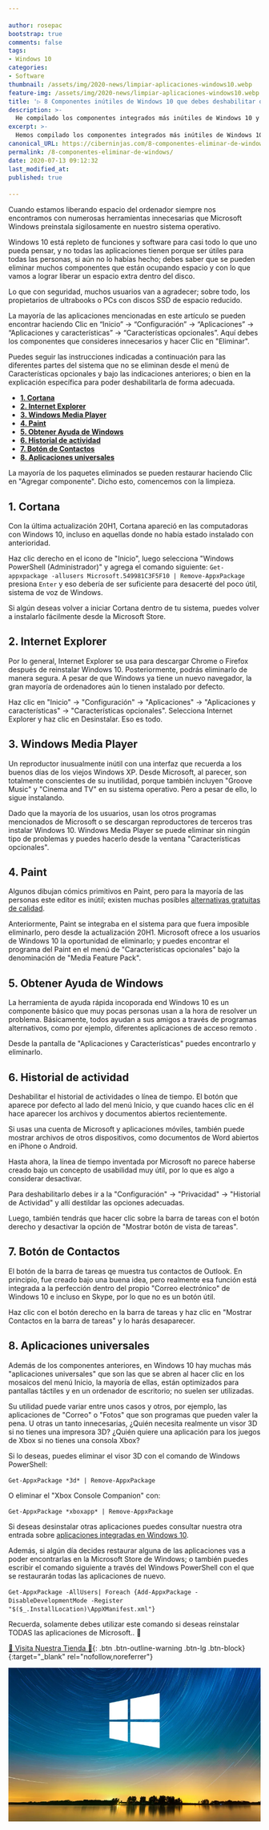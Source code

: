 ```yaml
---

author: rosepac
bootstrap: true
comments: false
tags:
- Windows 10
categories:
- Software
thumbnail: /assets/img/2020-news/limpiar-aplicaciones-windows10.webp
feature-img: /assets/img/2020-news/limpiar-aplicaciones-windows10.webp
title: '▷ 8 Componentes inútiles de Windows 10 que debes deshabilitar o eliminar'
description: >-
  He compilado los componentes integrados más inútiles de Windows 10 y describimos cómo deshabilitarlos para liberar espacio en el disco.
excerpt: >-
  Hemos compilado los componentes integrados más inútiles de Windows 10 y describimos cómo deshabilitarlos para liberar espacio en el disco.
canonical_URL: https://ciberninjas.com/8-componentes-eliminar-de-windows/
permalink: /8-componentes-eliminar-de-windows/
date: 2020-07-13 09:12:32
last_modified_at: 
published: true

---
```


Cuando estamos liberando espacio del ordenador siempre nos encontramos con numerosas herramientas innecesarias que Microsoft Windows preinstala sigilosamente en nuestro sistema operativo.

Windows 10 está repleto de funciones y software para casi todo lo que uno pueda pensar, y no todas las aplicaciones tienen porque ser útiles para todas las personas, si aún no lo habías hecho; debes saber que se pueden eliminar muchos componentes que están ocupando espacio y con lo que vamos a lograr liberar un espacio extra dentro del disco.

Lo que con seguridad, muchos usuarios van a agradecer; sobre todo, los propietarios de ultrabooks o PCs con discos SSD de espacio reducido.

La mayoría de las aplicaciones mencionadas en este artículo se pueden encontrar haciendo Clic en “Inicio” → “Configuración” → “Aplicaciones” → “Aplicaciones y características” → “Características opcionales”. Aquí debes los componentes que consideres innecesarios y hacer Clic en "Eliminar".

Puedes seguir las instrucciones indicadas a continuación para las diferentes partes del sistema que no se eliminan desde el menú de Características opcionales y bajo las indicaciones anteriores; o bien en la explicación específica para poder deshabilitarla de forma adecuada.
- [**1. Cortana**](#1-cortana)
- [**2. Internet Explorer**](#2-internet-explorer)
- [**3. Windows Media Player**](#3-windows-media-player)
- [**4. Paint**](#4-paint)
- [**5. Obtener Ayuda de Windows**](#5-obtener-ayuda-de-windows)
- [**6. Historial de actividad**](#6-historial-de-actividad)
- [**7. Botón de Contactos**](#7-botón-de-contactos)
- [**8. Aplicaciones universales**](#8-aplicaciones-universales)

La mayoría de los paquetes eliminados se pueden restaurar haciendo Clic en "Agregar componente". Dicho esto, comencemos con la limpieza.

## **1. Cortana**

Con la última actualización 20H1, Cortana apareció en las computadoras con Windows 10, incluso en aquellas donde no había estado instalado con anterioridad.

Haz clic derecho en el icono de "Inicio", luego selecciona "Windows PowerShell (Administrador)" y agrega el comando siguiente: `Get-appxpackage -allusers Microsoft.549981C3F5F10 | Remove-AppxPackage` presiona `Enter` y eso debería de ser suficiente para desacerté del poco útil, sistema de voz de Windows.

Si algún deseas volver a iniciar Cortana dentro de tu sistema, puedes volver a instalarlo fácilmente desde la Microsoft Store.

## **2. Internet Explorer**

Por lo general, Internet Explorer se usa para descargar Chrome o Firefox después de reinstalar Windows 10. Posteriormente, podrás eliminarlo de manera segura. A pesar de que Windows ya tiene un nuevo navegador, la gran mayoría de ordenadores aún lo tienen instalado por defecto.

Haz clic en "Inicio" → "Configuración" → "Aplicaciones" → "Aplicaciones y características" → "Características opcionales". Selecciona Internet Explorer y haz clic en Desinstalar. Eso es todo.

## **3. Windows Media Player**

Un reproductor inusualmente inútil con una interfaz que recuerda a los buenos días de los viejos Windows XP. Desde Microsoft, al parecer, son totalmente conscientes de su inutilidad, porque también incluyen "Groove Music" y "Cinema and TV" en su sistema operativo. Pero a pesar de ello, lo sigue instalando.

Dado que la mayoría de los usuarios, usan los otros programas mencionados de Microsoft o se descargan reproductores de terceros tras instalar Windows 10. Windows Media Player se puede eliminar sin ningún tipo de problemas y puedes hacerlo desde la ventana "Características opcionales".

## **4. Paint**

Algunos dibujan cómics primitivos en Paint, pero para la mayoría de las personas este editor es inútil; existen muchas posibles [alternativas gratuitas de calidad](https://ciberninjas.com/16-mejores-alternativas-paint-gratis/).

Anteriormente, Paint se integraba en el sistema para que fuera imposible eliminarlo, pero desde la actualización 20H1. Microsoft ofrece a los usuarios de Windows 10 la oportunidad de eliminarlo; y puedes encontrar el programa del Paint en el menú de "Características opcionales" bajo la denominación de "Media Feature Pack".

## **5. Obtener Ayuda de Windows**

La herramienta de ayuda rápida incoporada end Windows 10 es un componente básico que muy pocas personas usan a la hora de resolver un problema. Básicamente, todos ayudan a sus amigos a través de programas alternativos, como por ejemplo, diferentes aplicaciones de acceso remoto .

Desde la pantalla de "Aplicaciones y Características" puedes encontrarlo y eliminarlo.

## **6. Historial de actividad**

Deshabilitar el historial de actividades o línea de tiempo. El botón que aparece por defecto al lado del menú Inicio, y que cuando haces clic en él hace aparecer los archivos y documentos abiertos recientemente.

Si usas una cuenta de Microsoft y aplicaciones móviles, también puede mostrar archivos de otros dispositivos, como documentos de Word abiertos en iPhone o Android.

Hasta ahora, la línea de tiempo inventada por Microsoft no parece haberse creado bajo un concepto de usabilidad muy útil, por lo que es algo a considerar desactivar.

Para deshabilitarlo debes ir a la "Configuración" → "Privacidad" → "Historial de Actividad" y allí destildar las opciones adecuadas.

Luego, también tendrás que hacer clic sobre la barra de tareas con el botón derecho y desactivar la opción de "Mostrar botón de vista de tareas".

## **7. Botón de Contactos**

El botón de la barra de tareas qe muestra tus contactos de Outlook. En principio, fue creado bajo una buena idea, pero realmente esa función está integrada a la perfección dentro del propio "Correo electrónico" de Windows 10 e incluso en Skype, por lo que no es un botón útil.

Haz clic con el botón derecho en la barra de tareas y haz clic en "Mostrar Contactos en la barra de tareas" y lo harás desaparecer.

## **8. Aplicaciones universales**

Además de los componentes anteriores, en Windows 10 hay muchas más "aplicaciones universales" que son las que se abren al hacer clic en los mosaicos del menú Inicio, la mayoría de ellas, están optimizados para pantallas táctiles y en un ordenador de escritorio; no suelen ser utilizadas.

Su utilidad puede variar entre unos casos y otros, por ejemplo, las aplicaciones de "Correo" o "Fotos" que son programas que pueden valer la pena. U otras un tanto innecesarias, ¿Quién necesita realmente un visor 3D si no tienes una impresora 3D? ¿Quién quiere una aplicación para los juegos de Xbox si no tienes una consola Xbox?

Si lo deseas, puedes eliminar el visor 3D con el comando de Windows PowerShell:

`Get-AppxPackage *3d* | Remove-AppxPackage`

O eliminar el "Xbox Console Companion" con:

`Get-AppxPackage *xboxapp* | Remove-AppxPackage`

Si deseas desinstalar otras aplicaciones puedes consultar nuestra otra entrada sobre [aplicaciones integradas en Windows 10](https://ciberninjas.com/eliminar-aplicaciones-integradas-win10/).

Además, si algún día decides restaurar alguna de las aplicaciones vas a poder encontrarlas en la Microsoft Store de Windows; o también puedes escribir el comando siguiente a través del Windows PowerShell con el que se restaurarán todas las aplicaciones de nuevo.

`Get-AppxPackage -AllUsers| Foreach {Add-AppxPackage -DisableDevelopmentMode -Register "$($_.InstallLocation)\AppXManifest.xml"}`

Recuerda, solamente debes utilizar este comando si deseas reinstalar TODAS las aplicaciones de Microsoft.. 🤞

[🎁 Visita Nuestra Tienda 🎁](https://www.amazon.es/shop/cibercursos){: .btn .btn-outline-warning .btn-lg .btn-block}{:target="_blank" rel="nofollow,noreferrer"}

![He compilado los componentes integrados más inútiles de Windows 10 y describimos cómo deshabilitarlos para liberar espacio en el disco.](/assets/img/2020-news/limpiar-aplicaciones-windows10.webp "He compilado los componentes integrados más inútiles de Windows 10 y describimos cómo deshabilitarlos para liberar espacio en el disco.")